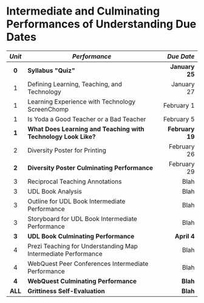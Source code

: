 # Intermediate and Culminating Performances of Understanding Due Dates

| *Unit* | *Performance* | *Due Date* |
|:------:|---------------|-----------:|
| **0** | **Syllabus "Quiz"** | **January 25** |
| 1 | Defining Learning, Teaching, and Technology | January 27 |
| 1 | Learning Experience with Technology ScreenChomp | February 1 |
| 1 | Is Yoda a Good Teacher or a Bad Teacher | February 5 |
| **1** | **What Does Learning and Teaching with Technology Look Like?** | **February 19** |
| 2 | Diversity Poster for Printing | February 26 |
| **2** | **Diversity Poster Culminating Performance** | February 29 |
| 3 | Reciprocal Teaching Annotations | Blah |
| 3 | UDL Book Analysis | Blah |
| 3 | Outline for UDL Book Intermediate Performance | Blah |
| 3 | Storyboard for UDL Book Intermediate Performance | Blah |
| **3** | **UDL Book Culminating Performance** | **April 4** |
| 4 | Prezi Teaching for Understanding Map Intermediate Performance | Blah |
| 4 | WebQuest Peer Conferences Intermediate Performance | Blah |
| **4** | **WebQuest Culminating Performance** | **Blah** |
| **ALL** | **Grittiness Self-Evaluation** | **Blah** |
